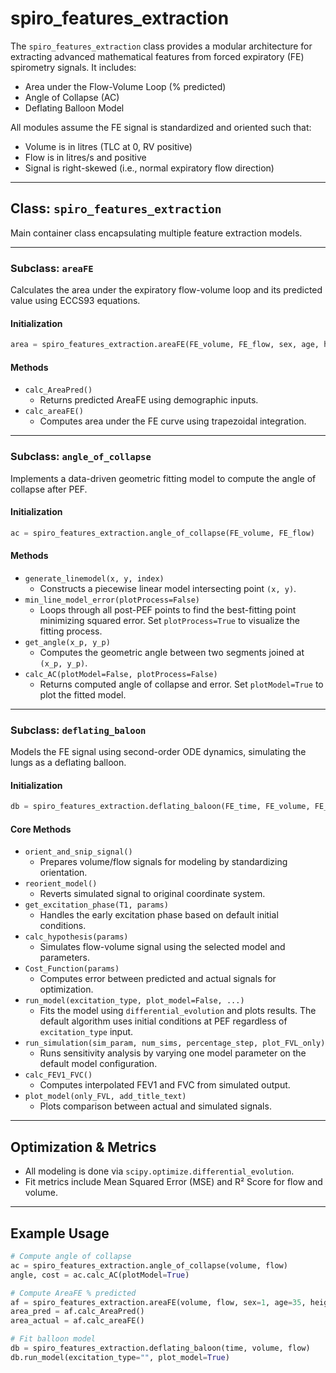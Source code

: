 # spiro_features_extraction

The `spiro_features_extraction` class provides a modular architecture for extracting advanced mathematical features from forced expiratory (FE) spirometry signals. It includes:

- Area under the Flow-Volume Loop (% predicted)
- Angle of Collapse (AC)
- Deflating Balloon Model

All modules assume the FE signal is standardized and oriented such that:

- Volume is in litres (TLC at 0, RV positive)
- Flow is in litres/s and positive
- Signal is right-skewed (i.e., normal expiratory flow direction)

---

## Class: `spiro_features_extraction`

Main container class encapsulating multiple feature extraction models.

---

### Subclass: `areaFE`

Calculates the area under the expiratory flow-volume loop and its predicted value using ECCS93 equations.

#### Initialization

```python
area = spiro_features_extraction.areaFE(FE_volume, FE_flow, sex, age, height)
```

#### Methods

- `calc_AreaPred()`
  - Returns predicted AreaFE using demographic inputs.
- `calc_areaFE()`
  - Computes area under the FE curve using trapezoidal integration.

---

### Subclass: `angle_of_collapse`

Implements a data-driven geometric fitting model to compute the angle of collapse after PEF.

#### Initialization

```python
ac = spiro_features_extraction.angle_of_collapse(FE_volume, FE_flow)
```

#### Methods

- `generate_linemodel(x, y, index)`
  - Constructs a piecewise linear model intersecting point `(x, y)`.
- `min_line_model_error(plotProcess=False)`
  - Loops through all post-PEF points to find the best-fitting point minimizing squared error. Set `plotProcess=True` to visualize the fitting process.
- `get_angle(x_p, y_p)`
  - Computes the geometric angle between two segments joined at `(x_p, y_p)`.
- `calc_AC(plotModel=False, plotProcess=False)`
  - Returns computed angle of collapse and error. Set `plotModel=True` to plot the fitted model.

---

### Subclass: `deflating_baloon`

Models the FE signal using second-order ODE dynamics, simulating the lungs as a deflating balloon.

#### Initialization

```python
db = spiro_features_extraction.deflating_baloon(FE_time, FE_volume, FE_flow)
```

#### Core Methods

- `orient_and_snip_signal()`
  - Prepares volume/flow signals for modeling by standardizing orientation.
- `reorient_model()`
  - Reverts simulated signal to original coordinate system.
- `get_excitation_phase(T1, params)`
  - Handles the early excitation phase based on default initial conditions.
- `calc_hypothesis(params)`
  - Simulates flow-volume signal using the selected model and parameters.
- `Cost_Function(params)`
  - Computes error between predicted and actual signals for optimization.
- `run_model(excitation_type, plot_model=False, ...)`
  - Fits the model using `differential_evolution` and plots results. The default algorithm uses initial conditions at PEF regardless of `excitation_type` input.
- `run_simulation(sim_param, num_sims, percentage_step, plot_FVL_only)`
  - Runs sensitivity analysis by varying one model parameter on the default model configuration.
- `calc_FEV1_FVC()`
  - Computes interpolated FEV1 and FVC from simulated output.
- `plot_model(only_FVL, add_title_text)`
  - Plots comparison between actual and simulated signals.

---

## Optimization & Metrics

- All modeling is done via `scipy.optimize.differential_evolution`.
- Fit metrics include Mean Squared Error (MSE) and R² Score for flow and volume.

---

## Example Usage

```python
# Compute angle of collapse
ac = spiro_features_extraction.angle_of_collapse(volume, flow)
angle, cost = ac.calc_AC(plotModel=True)

# Compute AreaFE % predicted
af = spiro_features_extraction.areaFE(volume, flow, sex=1, age=35, height=170)
area_pred = af.calc_AreaPred()
area_actual = af.calc_areaFE()

# Fit balloon model
db = spiro_features_extraction.deflating_baloon(time, volume, flow)
db.run_model(excitation_type="", plot_model=True)
```